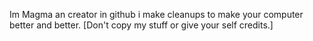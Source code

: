 Im Magma an creator in github i make cleanups to make your computer better and better.
[Don't copy my stuff or give your self credits.]
